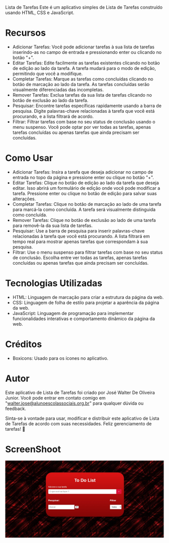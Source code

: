 Lista de Tarefas
Este é um aplicativo simples de Lista de Tarefas construído usando HTML, CSS e JavaScript.

# Recursos
* Adicionar Tarefas: Você pode adicionar tarefas à sua lista de tarefas inserindo-as no campo de entrada e pressionando enter ou clicando no botão "+".
* Editar Tarefas: Edite facilmente as tarefas existentes clicando no botão de edição ao lado da tarefa. A tarefa mudará para o modo de edição, permitindo que você a modifique.
* Completar Tarefas: Marque as tarefas como concluídas clicando no botão de marcação ao lado da tarefa. As tarefas concluídas serão visualmente diferenciadas das incompletas.
* Remover Tarefas: Exclua tarefas da sua lista de tarefas clicando no botão de exclusão ao lado da tarefa.
* Pesquisar: Encontre tarefas específicas rapidamente usando a barra de pesquisa. Digite palavras-chave relacionadas à tarefa que você está procurando, e a lista filtrará de acordo.
* Filtrar: Filtrar tarefas com base no seu status de conclusão usando o menu suspenso. Você pode optar por ver todas as tarefas, apenas tarefas concluídas ou apenas tarefas que ainda precisam ser concluídas.
# Como Usar
* Adicionar Tarefas: Insira a tarefa que deseja adicionar no campo de entrada no topo da página e pressione enter ou clique no botão "+".
* Editar Tarefas: Clique no botão de edição ao lado da tarefa que deseja editar. Isso abrirá um formulário de edição onde você pode modificar a tarefa. Pressione enter ou clique no botão de edição para salvar suas alterações.
* Completar Tarefas: Clique no botão de marcação ao lado de uma tarefa para marcá-la como concluída. A tarefa será visualmente distinguida como concluída.
* Remover Tarefas: Clique no botão de exclusão ao lado de uma tarefa para removê-la da sua lista de tarefas.
* Pesquisar: Use a barra de pesquisa para inserir palavras-chave relacionadas à tarefa que você está procurando. A lista filtrará em tempo real para mostrar apenas tarefas que correspondam à sua pesquisa.
* Filtrar: Use o menu suspenso para filtrar tarefas com base no seu status de conclusão. Escolha entre ver todas as tarefas, apenas tarefas concluídas ou apenas tarefas que ainda precisam ser concluídas.
# Tecnologias Utilizadas
* HTML: Linguagem de marcação para criar a estrutura da página da web.
* CSS: Linguagem de folha de estilo para projetar a aparência da página da web.
* JavaScript: Linguagem de programação para implementar funcionalidades interativas e comportamento dinâmico da página da web.
# Créditos
* Boxicons: Usado para os ícones no aplicativo.
# Autor
Este aplicativo de Lista de Tarefas foi criado por José Walter De Oliveira Junior. Você pode entrar em contato comigo em "walter.jose@alunoescolassociais.org.br" para qualquer dúvida ou feedback.

Sinta-se à vontade para usar, modificar e distribuir este aplicativo de Lista de Tarefas de acordo com suas necessidades. Feliz gerenciamento de tarefas! 🚀

# ScreenShoot

![](tela.jpeg)